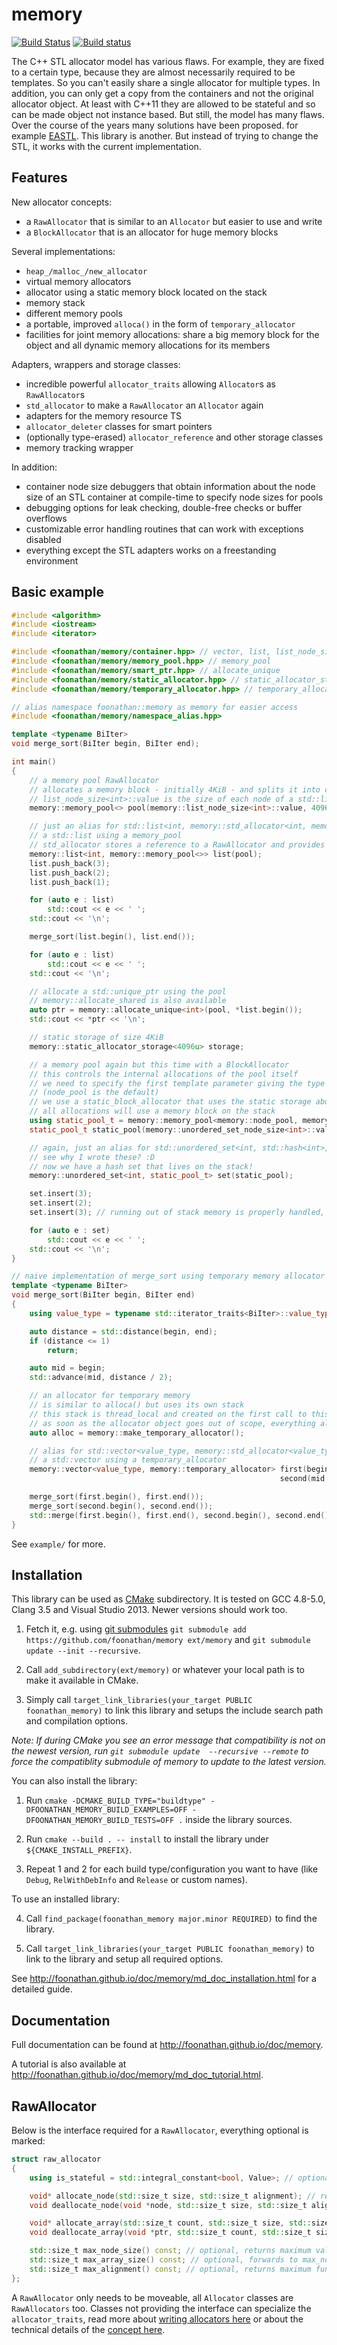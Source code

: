 # memory

[![Build Status](https://travis-ci.org/foonathan/memory.svg?branch=master)](https://travis-ci.org/foonathan/memory) [![Build status](https://ci.appveyor.com/api/projects/status/ef654yqyoqgvl472/branch/master?svg=true)](https://ci.appveyor.com/project/foonathan/memory/branch/master)

The C++ STL allocator model has various flaws. For example, they are fixed to a certain type, because they are almost necessarily required to be templates. So you can't easily share a single allocator for multiple types. In addition, you can only get a copy from the containers and not the original allocator object. At least with C++11 they are allowed to be stateful and so can be made object not instance based. But still, the model has many flaws.
Over the course of the years many solutions have been proposed. for example [EASTL]. This library is another. But instead of trying to change the STL, it works with the current implementation.

## Features

New allocator concepts:

* a `RawAllocator` that is similar to an `Allocator` but easier to use and write
* a `BlockAllocator` that is an allocator for huge memory blocks

Several implementations:

* `heap_/malloc_/new_allocator`
* virtual memory allocators
* allocator using a static memory block located on the stack
* memory stack
* different memory pools
* a portable, improved `alloca()` in the form of `temporary_allocator`
* facilities for joint memory allocations: share a big memory block for the object
and all dynamic memory allocations for its members

Adapters, wrappers and storage classes:

* incredible powerful `allocator_traits` allowing `Allocator`s as `RawAllocator`s
* `std_allocator` to make a `RawAllocator` an `Allocator` again
* adapters for the memory resource TS
* `allocator_deleter` classes for smart pointers
* (optionally type-erased) `allocator_reference` and other storage classes
* memory tracking wrapper

In addition:

* container node size debuggers that obtain information about the node size of an STL container at compile-time to specify node sizes for pools
* debugging options for leak checking, double-free checks or buffer overflows
* customizable error handling routines that can work with exceptions disabled
* everything except the STL adapters works on a freestanding environment

## Basic example

```cpp
#include <algorithm>
#include <iostream>
#include <iterator>

#include <foonathan/memory/container.hpp> // vector, list, list_node_size
#include <foonathan/memory/memory_pool.hpp> // memory_pool
#include <foonathan/memory/smart_ptr.hpp> // allocate_unique
#include <foonathan/memory/static_allocator.hpp> // static_allocator_storage, static_block_allocator
#include <foonathan/memory/temporary_allocator.hpp> // temporary_allocator

// alias namespace foonathan::memory as memory for easier access
#include <foonathan/memory/namespace_alias.hpp>

template <typename BiIter>
void merge_sort(BiIter begin, BiIter end);

int main()
{
    // a memory pool RawAllocator
    // allocates a memory block - initially 4KiB - and splits it into chunks of list_node_size<int>::value big
    // list_node_size<int>::value is the size of each node of a std::list
    memory::memory_pool<> pool(memory::list_node_size<int>::value, 4096u);

    // just an alias for std::list<int, memory::std_allocator<int, memory::memory_pool<>>
    // a std::list using a memory_pool
    // std_allocator stores a reference to a RawAllocator and provides the Allocator interface
    memory::list<int, memory::memory_pool<>> list(pool);
    list.push_back(3);
    list.push_back(2);
    list.push_back(1);

    for (auto e : list)
        std::cout << e << ' ';
    std::cout << '\n';

    merge_sort(list.begin(), list.end());

    for (auto e : list)
        std::cout << e << ' ';
    std::cout << '\n';

    // allocate a std::unique_ptr using the pool
    // memory::allocate_shared is also available
    auto ptr = memory::allocate_unique<int>(pool, *list.begin());
    std::cout << *ptr << '\n';

    // static storage of size 4KiB
    memory::static_allocator_storage<4096u> storage;

    // a memory pool again but this time with a BlockAllocator
    // this controls the internal allocations of the pool itself
    // we need to specify the first template parameter giving the type of the pool as well
    // (node_pool is the default)
    // we use a static_block_allocator that uses the static storage above
    // all allocations will use a memory block on the stack
    using static_pool_t = memory::memory_pool<memory::node_pool, memory::static_block_allocator>;
    static_pool_t static_pool(memory::unordered_set_node_size<int>::value, 4096u, storage);

    // again, just an alias for std::unordered_set<int, std::hash<int>, std::equal_to<int>, memory::std_allocator<int, static_pool_t>
    // see why I wrote these? :D
    // now we have a hash set that lives on the stack!
    memory::unordered_set<int, static_pool_t> set(static_pool);

    set.insert(3);
    set.insert(2);
    set.insert(3); // running out of stack memory is properly handled, of course

    for (auto e : set)
        std::cout << e << ' ';
    std::cout << '\n';
}

// naive implementation of merge_sort using temporary memory allocator
template <typename BiIter>
void merge_sort(BiIter begin, BiIter end)
{
    using value_type = typename std::iterator_traits<BiIter>::value_type;

    auto distance = std::distance(begin, end);
    if (distance <= 1)
        return;

    auto mid = begin;
    std::advance(mid, distance / 2);

    // an allocator for temporary memory
    // is similar to alloca() but uses its own stack
    // this stack is thread_local and created on the first call to this function
    // as soon as the allocator object goes out of scope, everything allocated through it, will be freed
    auto alloc = memory::make_temporary_allocator();

    // alias for std::vector<value_type, memory::std_allocator<value_type, memory::temporary_allocator>>
    // a std::vector using a temporary_allocator
    memory::vector<value_type, memory::temporary_allocator> first(begin, mid, alloc),
                                                            second(mid, end, alloc);

    merge_sort(first.begin(), first.end());
    merge_sort(second.begin(), second.end());
    std::merge(first.begin(), first.end(), second.begin(), second.end(), begin);
}
```

See `example/` for more.

## Installation

This library can be used as [CMake] subdirectory.
It is tested on GCC 4.8-5.0, Clang 3.5 and Visual Studio 2013. Newer versions should work too.

1. Fetch it, e.g. using [git submodules] `git submodule add https://github.com/foonathan/memory ext/memory` and `git submodule update --init --recursive`.

2. Call `add_subdirectory(ext/memory)` or whatever your local path is to make it available in CMake.

3. Simply call `target_link_libraries(your_target PUBLIC foonathan_memory)` to link this library and setups the include search path and compilation options.

*Note: If during CMake you see an error message that compatibility is 
not on the newest version, run `git submodule update 
--recursive --remote` to force the compatiblity submodule of memory to 
update to the latest version.*

You can also install the library:

1. Run `cmake -DCMAKE_BUILD_TYPE="buildtype" -DFOONATHAN_MEMORY_BUILD_EXAMPLES=OFF -DFOONATHAN_MEMORY_BUILD_TESTS=OFF .` inside the library sources.

2. Run `cmake --build . -- install` to install the library under `${CMAKE_INSTALL_PREFIX}`.

3. Repeat 1 and 2 for each build type/configuration you want to have (like `Debug`, `RelWithDebInfo` and `Release` or custom names).

To use an installed library:

4. Call `find_package(foonathan_memory major.minor REQUIRED)` to find the library.

5. Call `target_link_libraries(your_target PUBLIC foonathan_memory)` to link to the library and setup all required options.
  
See http://foonathan.github.io/doc/memory/md_doc_installation.html for a detailed guide.

## Documentation

Full documentation can be found at http://foonathan.github.io/doc/memory.

A tutorial is also available at http://foonathan.github.io/doc/memory/md_doc_tutorial.html.

## RawAllocator

Below is the interface required for a `RawAllocator`, everything optional is marked:

```cpp
struct raw_allocator
{
    using is_stateful = std::integral_constant<bool, Value>; // optional, defaults to std::is_empty

    void* allocate_node(std::size_t size, std::size_t alignment); // required, allocation function
    void deallocate_node(void *node, std::size_t size, std::size_t alignment) noexcept; // required, deallocation function

    void* allocate_array(std::size_t count, std::size_t size, std::size_t alignment); // optional, forwards to node version
    void deallocate_array(void *ptr, std::size_t count, std::size_t size, std::size_t alignment) noexcept; // optional, forwards to node version

    std::size_t max_node_size() const; // optional, returns maximum value
    std::size_t max_array_size() const; // optional, forwards to max_node_size()
    std::size_t max_alignment() const; // optional, returns maximum fundamental alignment, i.e. alignof(std::max_align_t)
};
```

A `RawAllocator` only needs to be moveable, all `Allocator` classes are `RawAllocators` too.
Classes not providing the interface can specialize the `allocator_traits`, read more about [writing allocators here](http://foonathan.github.io/doc/memory/md_doc_writing_allocators.html) or about the technical details of the [concept here](http://foonathan.github.io/doc/memory/md_doc_concepts.html).

[EASTL]: http://www.open-std.org/jtc1/sc22/wg21/docs/papers/2007/n2271.html
[CMake]: www.cmake.org
[git submodules]: http://git-scm.com/docs/git-submodule
[foonathan/compatibility]: hptts://github.com/foonathan/compatibility
